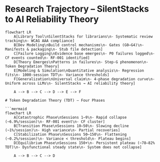 # Research Trajectory – SilentStacks to AI Reliability Theory

```mermaid
flowchart LR
    A[Library Tool\nSilentStacks for librarians\n- Systematic review tracking\n- WCAG AAA compliance]
    B[Dev Modeling\nBuild control mechanisms\n- Gates (G0–G4)\n- Manifests & packaging\n- Stub file detection]
    C[Failure Logging\nEvidence base emerges\n- P0 failures logged\n- CF events counted\n- RF-001 identified]
    D[Theory Emerges\nPatterns in failures\n- Step-G phenomenon\n- Token Degradation Theory]
    E[Modeling & Simulation\nQuantitative analysis\n- Regression fits\n- 1000-session TDT\n- Variance thresholds]
    F[Generalization\nUniversal claim\n- 4-phase degradation curve\n- Uniform across LLMs\n- SilentStacks → AI reliability theory]

    A --> B --> C --> D --> E --> F

# Token Degradation Theory (TDT) – Four Phases

```mermaid
flowchart LR
    A[Catastrophic Phase\nSessions 1–9\n- Rapid collapse (~6.9%/session)\n- RF-001 event\n- CF cluster]
    B[Transition Phase\nSessions 10–50\n- Slowing decline (~1%/session)\n- High variance\n- Partial recoveries]
    C[Stabilization Phase\nSessions 50–150\n- Flattening (~0.2%/session)\n- Variance < threshold\n- Plateau begins]
    D[Equilibrium Phase\nSessions 150+\n- Persistent plateau (~78–82% TDT)\n- Dysfunctional steady state\n- System does not collapse]

    A --> B --> C --> D
